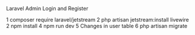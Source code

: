 Laravel Admin Login and Register

1 composer require laravel/jetstream
2  php artisan jetstream:install livewire
2  npm install
4  npm run dev
5  Changes in user table
6  php artisan migrate
